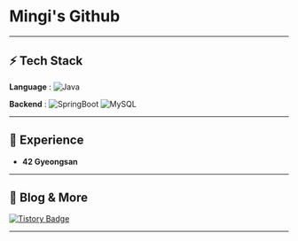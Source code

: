 # Mingi's Github

---

## ⚡️ Tech Stack

**Language** : ![Java](https://img.shields.io/badge/Java-ED8B00?style=for-the-badge&logo=java&logoColor=white)

**Backend** : 
![SpringBoot](https://img.shields.io/badge/SpringBoot-6DB33F?style=for-the-badge&logo=springboot&logoColor=white)
![MySQL](https://img.shields.io/badge/mysql-4479A1?style=for-the-badge&logo=mysql&logoColor=white)


---

## 🚀 Experience
- **42 Gyeongsan**


---

## 📖 Blog & More  
[![Tistory Badge](https://github-readme-tistory-card.vercel.app/api/badge?name=mingking2&theme=default)](https://mingking2.tistory.com/)


---
